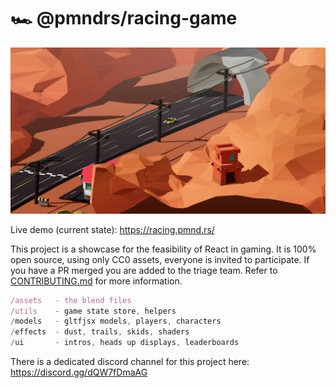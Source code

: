 # 🏎️ @pmndrs/racing-game

![img](thumbnail.webp)

Live demo (current state): https://racing.pmnd.rs/

This project is a showcase for the feasibility of React in gaming. It is 100% open source, using only CC0 assets, everyone is invited to participate. If you have a PR merged you are added to the triage team. Refer to [CONTRIBUTING.md](/CONTRIBUTING.md) for more information.

```jsx
/assets   - the blend files
/utils    - game state store, helpers
/models   - gltfjsx models, players, characters
/effects  - dust, trails, skids, shaders
/ui       - intros, heads up displays, leaderboards
```

There is a dedicated discord channel for this project here: https://discord.gg/dQW7fDmaAG
